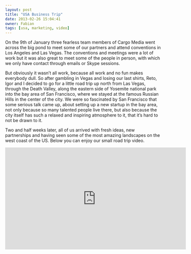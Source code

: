 ```yaml
---
layout: post
title: "USA Business Trip"
date: 2013-02-26 15:04:41
owner: Fabian
tags: [usa, marketing, video]
---
```


On the 9th of January three fearless team members of Cargo Media went across the big pond to meet some of our partners and attend conventions in Los Angeles and Las Vegas. The conventions and meetings were a lot of work but it was also great to meet some of the people in person, with which we only have contact through emails or Skype sessions.

<!--more-->

But obviously it wasn’t all work, because all work and no fun makes everybody dull. So after gambling in Vegas and losing our last shirts, Reto, Igor and I decided to go for a little road trip up north from Las Vegas, through the Death Valley, along the eastern side of Yosemite national park into the bay area of San Francisco, where we stayed at the famous Russian Hills in the center of the city. We were so fascinated by San Francisco that some serious talk came up, about setting up a new startup in the bay area, not only because so many talented people live there, but also because the city itself has such a relaxed and inspiring atmosphere to it, that it’s hard to not be drawn to it.

Two and half weeks later, all of us arrived with fresh ideas, new partnerships and having seen some of the most amazing landscapes on the west coast of the US. Below you can enjoy our small road trip video.

<iframe width="584" height="329" src="http://www.youtube.com/embed/zLkNeo3KxRo?feature=oembed" frameborder="0" allowfullscreen=""></iframe>

